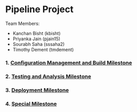 # Pipeline Project

Team Members:

* Kanchan Bisht (kbisht)
* Priyanka Jain (pjain15)
* Sourabh Saha (sssaha2)
* Timothy Dement (tmdement)

### 1. [Configuration Management and Build Milestone](https://github.nscu.edu/tmdement/DEVOPS-PROJECT/tree/cm+build)

### 2. [Testing and Analysis Milestone](https://github.nscu.edu/tmdement/DEVOPS-PROJECT/tree/test+analysis)

### 3. [Deployment Milestone](https://github.nscu.edu/tmdement/DEVOPS-PROJECT/tree/deploy)

### 4. [Special Milestone](https://github.nscu.edu/tmdement/DEVOPS-PROJECT/tree/special)